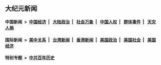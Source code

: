 ## 大纪元新闻

#### 中国新闻 &nbsp;>&nbsp; [中国经济](indexes/ncid283/README.md?02061245) &nbsp;| &nbsp; [大陆政治](indexes/ncid277/README.md?02061245) &nbsp;| &nbsp; [社会万象](indexes/ncid282/README.md?02061245) &nbsp;| &nbsp; [中国人权](indexes/ncid278/README.md?02061245) &nbsp;| &nbsp; [群体事件](indexes/ncid279/README.md?02061245) &nbsp;| &nbsp; [天灾人祸](indexes/ncid280/README.md?02061245)

#### 国际新闻 &nbsp;>&nbsp; [美中关系](indexes/nf1412576/README.md?02061245) &nbsp;| &nbsp; [台湾新闻](indexes/ncid1349361/README.md?02061245) &nbsp;| &nbsp; [香港新闻](indexes/ncid1349362/README.md?02061245) &nbsp;| &nbsp; [美国政治](indexes/ncid1078159/README.md?02061245) &nbsp;| &nbsp; [美国社会](indexes/ncid1078160/README.md?02061245) &nbsp;| &nbsp; [美国经济](indexes/ncid1078158/README.md?02061245)

#### 特别专题 &nbsp;>&nbsp; [中共百年历史](https://github.com/epoch-news/epoch-special/blob/master/README.md?02061245)  
